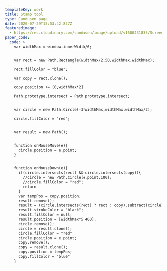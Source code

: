 ```yaml
---
templateKey: work
title: Stamp tool
type: Candusen page
date: 2020-07-29T15:53:42.827Z
featuredimage:
  - https://res.cloudinary.com/candusen/image/upload/v1600431835/Screen_Shot_2020-09-17_at_6.56.49_PM_rd08h4.png
paper_code:
  code: >
    var widthMax = window.innerWidth/6;


    var rect = new Path.Rectangle(widthMax/2,50,widthMax,widthMax);

    rect.fillColor = "blue";

    var copy = rect.clone();

    copy.position += [0,widthMax*2]

    Path.prototype.intersect = Path.prototype.intersect;


    var circle = new Path.Circle(-3*widthMax,widthMax,widthMax/2);

    circle.fillColor = "red";


    var result = new Path();


    function onMouseMove(e){
      circle.position = e.point;
    }


    function onMouseDown(e){
      if(circle.intersects(rect) && circle.intersects(copy)){
        //circle = new Path.Circle(e.point,100);
        //circle.fillColor = "red";
        return
      }
      var tempPos = copy.position;
      result.remove();
      result = (circle.intersects(rect) ? rect : copy).subtract(circle)
      result.strokeColor = "black";
      result.fillColor = null;
      result.position = [widthMax*5,400];
      circle.remove();
      circle = result.clone();
      circle.fillColor = "red"
      circle.position = e.point;
      copy.remove();
      copy = result.clone();
      copy.position = tempPos;
      copy.fillColor = "blue"
    }
---
```


